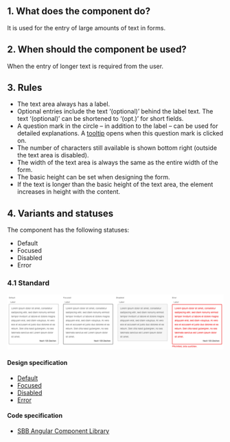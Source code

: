 ## 1. What does the component do?
It is used for the entry of large amounts of text in forms.

## 2. When should the component be used?
When the entry of longer text is required from the user.

## 3. Rules
* The text area always has a label.
* Optional entries include the text ‘(optional)’ behind the label text. The text ‘(optional)’ can be shortened to ‘(opt.)’ for short fields.
* A question mark in the circle – in addition to the label – can be used for detailed explanations. A [tooltip](https://digital.sbb.ch/en/websites/components/tooltip) opens when this question mark is clicked on.
* The number of characters still available is shown bottom right (outside the text area is disabled).
* The width of the text area is always the same as the entire width of the form.
* The basic height can be set when designing the form.
* If the text is longer than the basic height of the text area, the element increases in height with the content.

## 4. Variants and statuses
The component has the following statuses:
* Default
* Focused
* Disabled
* Error

### 4.1 Standard
![Image of the text area component in the standard variant](https://raw.githubusercontent.com/sbb-design-systems/design-system-website-documentation/master/documentation/components/textarea/images/textarea_default.png 'class: image')

#### Design specification
* [Default](https://sbb.invisionapp.com/d/main#/console/15744722/327171858/inspect)
* [Focused](https://sbb.invisionapp.com/d/main#/console/15744722/327171859/inspect)
* [Disabled](https://sbb.invisionapp.com/d/main#/console/15744722/327171860/inspect)
* [Error](https://sbb.invisionapp.com/d/main#/console/15744722/327171861/inspect)

#### Code specification
* [SBB Angular Component Library](https://sbb-angular.app.sbb.ch/latest/content/textarea)
